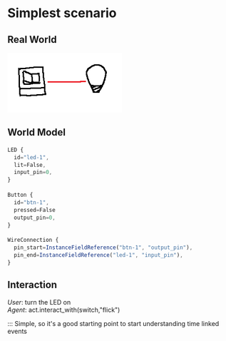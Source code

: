 # Simplest scenario

## Real World
![Image](../IMGS/2.png)

## World Model
```js
LED {
  id="led-1",
  lit=False,
  input_pin=0,
}

Button {
  id="btn-1",
  pressed=False
  output_pin=0,
}

WireConnection {
  pin_start=InstanceFieldReference("btn-1", "output_pin"),
  pin_end=InstanceFieldReference("led-1", "input_pin"),
}
```

## Interaction
*User*: turn the LED on  
*Agent*: act.interact_with(switch,"flick")

::: Simple, so it's a good starting point to start understanding time linked events